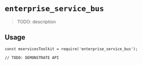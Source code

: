 # `enterprise_service_bus`

> TODO: description

## Usage

```
const mservicesToolkit = require('enterprise_service_bus');

// TODO: DEMONSTRATE API
```
